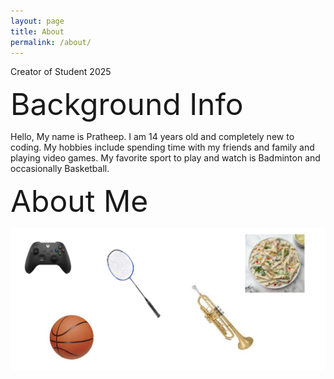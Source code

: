 ```yaml
---
layout: page
title: About
permalink: /about/
---
```


Creator of Student 2025

<font size="30">Background Info</font>

Hello, My name is Pratheep. I am 14 years old and completely new to coding. My hobbies include spending time with my friends and family and playing video games. My favorite sport to play and watch is Badminton and occasionally Basketball.

<font size="15">About Me</font>

![occupations](<blog picture.png>)

<script src="https://utteranc.es/client.js"
        repo="pratheep_blog"
        issue-term="pathname"
        theme="github-light"
        crossorigin="anonymous"
        async>
</script>